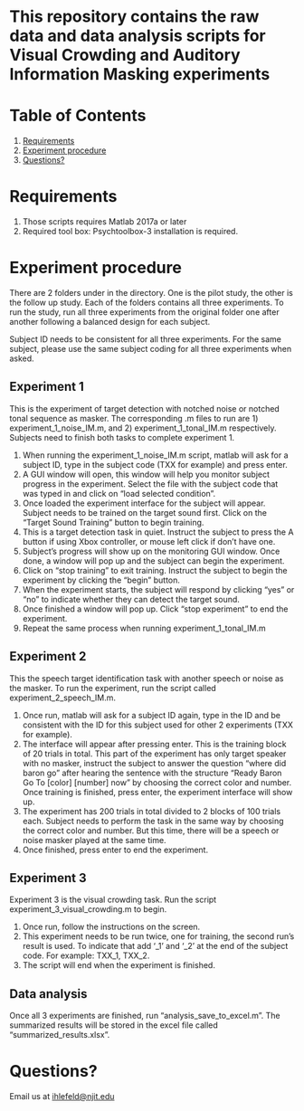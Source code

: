 # This repository contains the raw data and data analysis scripts for Visual Crowding and Auditory Information Masking experiments

# Table of Contents
1. [Requirements](README.md#Requirements)
1. [Experiment procedure](README.md#Experiment-procedure)
1. [Questions?](README.md#questions?)

# Requirements
1. Those scripts requires Matlab 2017a or later
2. Required tool box: Psychtoolbox-3 installation is required.


# Experiment procedure
There are 2 folders under in the directory. One is the pilot study, the other is the follow up study. Each of the folders contains all three experiments.  To run the study, run all three experiments from the original folder one after another following a balanced design for each subject.

Subject ID needs to be consistent for all three experiments. For the same subject, please use the same subject coding for all three experiments when asked.

## Experiment 1
This is the experiment of target detection with notched noise or notched tonal sequence as masker. The corresponding .m files to run are 1) experiment_1_noise_IM.m, and 2) experiment_1_tonal_IM.m respectively. Subjects need to finish both tasks to complete experiment 1.
1)	When running the experiment_1_noise_IM.m script, matlab will ask for a subject ID, type in the subject code (TXX for example) and press enter. 
2)	A GUI window will open, this window will help you monitor subject progress in the experiment. Select the file with the subject code that was typed in and click on “load selected condition”. 
3)	Once loaded the experiment interface for the subject will appear. Subject needs to be trained on the target sound first. Click on the “Target Sound Training” button to begin training. 
4)	This is a target detection task in quiet. Instruct the subject to press the A button if using Xbox controller, or mouse left click if don’t have one. 
5)	Subject’s progress will show up on the monitoring GUI window. Once done, a window will pop up and the subject can begin the experiment.
6)	Click on “stop training” to exit training. Instruct the subject to begin the experiment by clicking the “begin” button. 
7)	When the experiment starts, the subject will respond by clicking “yes” or “no” to indicate whether they can detect the target sound.
8)	Once finished a window will pop up. Click “stop experiment” to end the experiment.
9)	Repeat the same process when running experiment_1_tonal_IM.m
## Experiment 2
This the speech target identification task with another speech or noise as the masker. To run the experiment, run the script called experiment_2_speech_IM.m.
1)	Once run, matlab will ask for a subject ID again, type in the ID and be consistent with the ID for this subject used for other 2 experiments (TXX for example).
2)	The interface will appear after pressing enter. This is the training block of 20 trials in total. This part of the experiment has only target speaker with no masker, instruct the subject to answer the question “where did baron go” after hearing the sentence with the structure “Ready Baron Go To [color] [number] now” by choosing the correct color and number. Once training is finished, press enter, the experiment interface will show up.
3)	The experiment has 200 trials in total divided to 2 blocks of 100 trials each. Subject needs to perform the task in the same way by choosing the correct color and number. But this time, there will be a speech or noise masker played at the same time.
4)	Once finished, press enter to end the experiment.
## Experiment 3
Experiment 3 is the visual crowding task. Run the script experiment_3_visual_crowding.m to begin.
1)	Once run, follow the instructions on the screen.
2)	This experiment needs to be run twice, one for training, the second run’s result is used. To indicate that add ‘_1’ and ‘_2’ at the end of the subject code. For example: TXX_1, TXX_2.
3)	The script will end when the experiment is finished.
## Data analysis
Once all 3 experiments are finished, run “analysis_save_to_excel.m”. The summarized results will be stored in the excel file called “summarized_results.xlsx”.

# Questions?
Email us at ihlefeld@njit.edu

